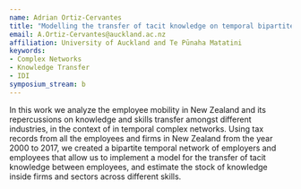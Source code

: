 ```yaml
---
name: Adrian Ortiz-Cervantes
title: "Modelling the transfer of tacit knowledge on temporal bipartite networks"
email: A.Ortiz-Cervantes@auckland.ac.nz
affiliation: University of Auckland and Te Pūnaha Matatini
keywords:
- Complex Networks
- Knowledge Transfer
- IDI
symposium_stream: b
---
```


In this work we analyze the employee mobility in New Zealand and its repercussions on knowledge and skills transfer amongst different industries, in the context of in temporal complex networks.  Using tax records from all the employees and firms in New Zealand from the year 2000 to 2017, we created a bipartite temporal network of employers and employees that allow us to implement a model for the transfer of tacit knowledge between employees, and estimate the stock of knowledge inside firms and sectors across different skills.
